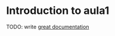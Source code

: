 # Introduction to aula1

TODO: write [great documentation](http://jacobian.org/writing/what-to-write/)
